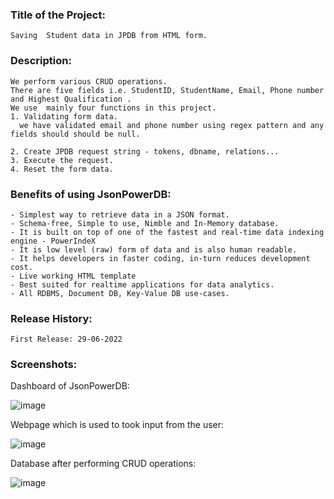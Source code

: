 ### Title of the Project:
  ```Saving  Student data in JPDB from HTML form.```

### Description:

  ```In this project we save student details in database through html using JPDB.
  We perform various CRUD operations.
  There are five fields i.e. StudentID, StudentName, Email, Phone number and Highest Qualification .
  We use  mainly four functions in this project.
  1. Validating form data.
    we have validated email and phone number using regex pattern and any fields should should be null.

  2. Create JPDB request string - tokens, dbname, relations...
  3. Execute the request.
  4. Reset the form data.
  ```
  ### Benefits of using JsonPowerDB:
  ```
  - Simplest way to retrieve data in a JSON format.
  - Schema-free, Simple to use, Nimble and In-Memory database.
  - It is built on top of one of the fastest and real-time data indexing engine - PowerIndeX
  - It is low level (raw) form of data and is also human readable.
  - It helps developers in faster coding, in-turn reduces development cost.
  - Live working HTML template
  - Best suited for realtime applications for data analytics.
  - All RDBMS, Document DB, Key-Value DB use-cases.
  ```
  ### Release History:
  ```
  First Release: 29-06-2022
  
  ```
  
  ### Screenshots:
  
  
  Dashboard of JsonPowerDB:
  
  ![image](https://user-images.githubusercontent.com/54388980/176426350-fc28e356-ef10-44ce-9aba-2e39260138cd.png)
  
  Webpage which is used to took input from the user:
  
  
  ![image](https://user-images.githubusercontent.com/54388980/176426572-dae8fb9c-9bf6-4e15-b91d-6a2ac89d47fb.png)
  
  Database after performing CRUD operations: 

  ![image](https://user-images.githubusercontent.com/54388980/176426656-cdd3a65e-38fd-41bc-afb1-1b3383c38338.png)



  

  










   
    




